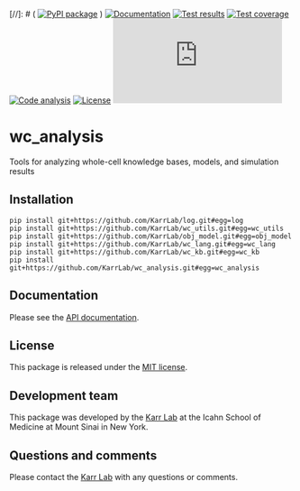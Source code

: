 [//]: # ( [![PyPI package](https://img.shields.io/pypi/v/wc_analysis.svg)](https://pypi.python.org/pypi/wc_analysis) )
[![Documentation](https://readthedocs.org/projects/wc-analysis/badge/?version=latest)](http://docs.karrlab.org/wc_analysis)
[![Test results](https://circleci.com/gh/KarrLab/wc_analysis.svg?style=shield)](https://circleci.com/gh/KarrLab/wc_analysis)
[![Test coverage](https://coveralls.io/repos/github/KarrLab/wc_analysis/badge.svg)](https://coveralls.io/github/KarrLab/wc_analysis)
[![Code analysis](https://api.codeclimate.com/v1/badges/fa022b6c68229ea4aef7/maintainability)](https://codeclimate.com/github/KarrLab/wc_analysis)
[![License](https://img.shields.io/github/license/KarrLab/wc_analysis.svg)](LICENSE)
![Analytics](https://ga-beacon.appspot.com/UA-86759801-1/wc_analysis/README.md?pixel)

# wc_analysis

Tools for analyzing whole-cell knowledge bases, models, and simulation results

## Installation

```
pip install git+https://github.com/KarrLab/log.git#egg=log
pip install git+https://github.com/KarrLab/wc_utils.git#egg=wc_utils
pip install git+https://github.com/KarrLab/obj_model.git#egg=obj_model
pip install git+https://github.com/KarrLab/wc_lang.git#egg=wc_lang
pip install git+https://github.com/KarrLab/wc_kb.git#egg=wc_kb
pip install git+https://github.com/KarrLab/wc_analysis.git#egg=wc_analysis
```

## Documentation
Please see the [API documentation](http://docs.karrlab.org/wc_analysis).

## License
This package is released under the [MIT license](LICENSE).

## Development team
This package was developed by the [Karr Lab](http://www.karrlab.org) at the Icahn School of Medicine at Mount Sinai in New York.

## Questions and comments
Please contact the [Karr Lab](http://www.karrlab.org) with any questions or comments.
